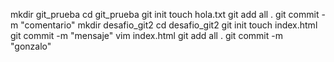 mkdir git_prueba
cd git_prueba
git init
touch hola.txt
git add all .
git commit -m "comentario"
mkdir desafio_git2
cd desafio_git2
git init
touch index.html
git commit -m "mensaje"
vim index.html
git add all .
git commit -m "gonzalo"
